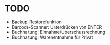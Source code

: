 # TODO

- Backup: Restorefunktion
- Barcode-Scanner: Unterdrücken von ENTER
- Buchhaltung: Einnahme/Überschussrechnung
- Buchhaltung: Warenentnahme für Privat
